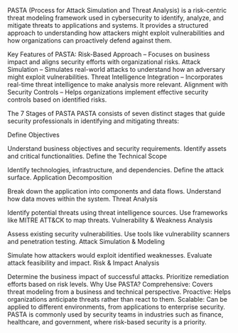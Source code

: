 
PASTA (Process for Attack Simulation and Threat Analysis) is a risk-centric threat modeling framework used in cybersecurity to identify, analyze, and mitigate threats to applications and systems. It provides a structured approach to understanding how attackers might exploit vulnerabilities and how organizations can proactively defend against them.

Key Features of PASTA:
Risk-Based Approach – Focuses on business impact and aligns security efforts with organizational risks.
Attack Simulation – Simulates real-world attacks to understand how an adversary might exploit vulnerabilities.
Threat Intelligence Integration – Incorporates real-time threat intelligence to make analysis more relevant.
Alignment with Security Controls – Helps organizations implement effective security controls based on identified risks.


The 7 Stages of PASTA
PASTA consists of seven distinct stages that guide security professionals in identifying and mitigating threats:

Define Objectives

Understand business objectives and security requirements.
Identify assets and critical functionalities.
Define the Technical Scope

Identify technologies, infrastructure, and dependencies.
Define the attack surface.
Application Decomposition

Break down the application into components and data flows.
Understand how data moves within the system.
Threat Analysis

Identify potential threats using threat intelligence sources.
Use frameworks like MITRE ATT&CK to map threats.
Vulnerability & Weakness Analysis

Assess existing security vulnerabilities.
Use tools like vulnerability scanners and penetration testing.
Attack Simulation & Modeling

Simulate how attackers would exploit identified weaknesses.
Evaluate attack feasibility and impact.
Risk & Impact Analysis

Determine the business impact of successful attacks.
Prioritize remediation efforts based on risk levels.
Why Use PASTA?
Comprehensive: Covers threat modeling from a business and technical perspective.
Proactive: Helps organizations anticipate threats rather than react to them.
Scalable: Can be applied to different environments, from applications to enterprise security.
PASTA is commonly used by security teams in industries such as finance, healthcare, and government, where risk-based security is a priority.

